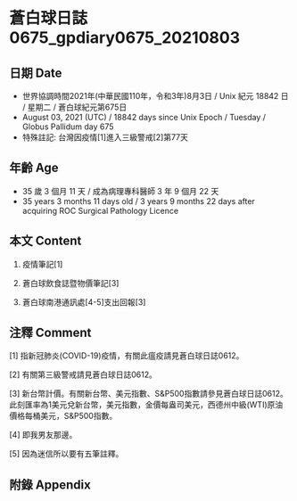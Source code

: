 [_metadata_:encoding]: - "utf-8"
[_metadata_:language]: - "zh-Hant-TW"
[_metadata_:fileformat]: - "markdown"
[_metadata_:MIME_type]: - "text/plain"
[_metadata_:markdown_version]: - "commonmark version 0.29"
[_metadata_:markdown_spec]: - "https://spec.commonmark.org/0.29/"

# 蒼白球日誌0675_gpdiary0675_20210803 #

## 日期 Date ##

* 世界協調時間2021年(中華民國110年，令和3年)8月3日 / Unix 紀元 18842 日 / 星期二 / 蒼白球紀元第675日
* August 03, 2021 (UTC) / 18842 days since Unix Epoch / Tuesday / Globus Pallidum day 675
* 特殊註記: 台灣因疫情[1]進入三級警戒[2]第77天

## 年齡 Age ##

* 35 歲 3 個月 11 天 / 成為病理專科醫師 3 年 9 個月 22 天
* 35 years 3 months 11 days old / 3 years 9 months 22 days after acquiring ROC Surgical Pathology Licence

## 本文 Content ##

1. 疫情筆記[1]

    
2. 蒼白球飲食誌暨物價筆記[3]

    
3. 蒼白球南港通訊處[4-5]支出回報[3]

    

## 注釋 Comment ##

[1] 指新冠肺炎(COVID-19)疫情，有關此瘟疫請見蒼白球日誌0612。


[2] 有關第三級警戒請見蒼白球日誌0612。


[3] 新台幣計價。有關新台幣、美元指數、S&P500指數請參見蒼白球日誌0612。此刻匯率為1美元兌新台幣，美元指數，金價每盎司美元，西德州中級(WTI)原油價格每桶美元，S&P500指數。


[4] 即我男友那邊。


[5] 因為迷信所以要有五筆註釋。



## 附錄 Appendix ##

